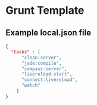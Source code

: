 # Grunt Template

## Example local.json file
``` json
{
  "tasks" : [
      "clean:server",
      "jade:compile",
      "compass:server",
      "livereload-start",
      "connect:livereload",
      "watch"
    ]
}
```


